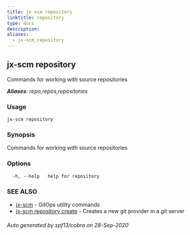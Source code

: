 ```yaml
---
title: jx scm repository
linktitle: repository
type: docs
description: 
aliases:
  - jx-scm_repository
---
```


## jx-scm repository

Commands for working with source repositories

***Aliases**: repo,repos,repositories*

### Usage

```
jx-scm repository
```

### Synopsis

Commands for working with source repositories

### Options

```
  -h, --help   help for repository
```

### SEE ALSO

* [jx-scm](..)	 - GitOps utility commands
* [jx-scm repository create](jx-scm_repository_create)	 - Creates a new git provider in a git server

###### Auto generated by spf13/cobra on 28-Sep-2020
